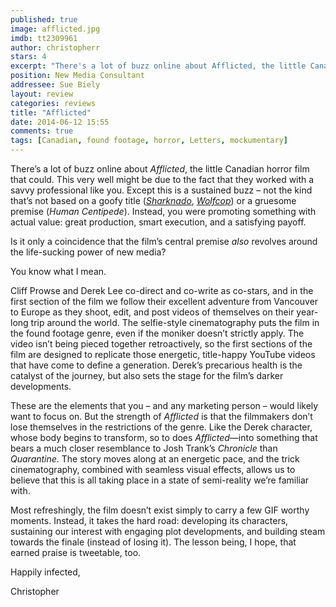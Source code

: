 ```yaml
---
published: true
image: afflicted.jpg
imdb: tt2309961
author: christopherr
stars: 4
excerpt: "There's a lot of buzz online about Afflicted, the little Canadian horror film that could. This very well might be due to the fact that they worked with a savvy professional like you."
position: New Media Consultant
addressee: Sue Biely
layout: review
categories: reviews
title: "Afflicted"
date: 2014-06-12 15:55
comments: true
tags: [Canadian, found footage, horror, Letters, mockumentary]
---
```

<p>There&rsquo;s a lot of buzz online about <em>Afflicted</em>, the little Canadian horror film that could. This very well might be due to the fact that they worked with a savvy professional like you. Except this is a sustained buzz &ndash; not the kind that&rsquo;s not based on a goofy title (<em><a href="/letters/2013/7/17/sharknado.html">Sharknado</a></em>, <em><a href="/letters/2014/6/5/wolfcop.html">Wolfcop</a></em>) or a gruesome premise (<em>Human Centipede</em>).  Instead, you were promoting something with actual value: great production, smart execution, and a satisfying payoff.</p>
<p>Is it only a coincidence that the film&rsquo;s central premise <em>also</em> revolves around the life-sucking power of new media?</p>
<p>You know what I mean.</p>
<p>Cliff Prowse and Derek Lee co-direct and co-write as co-stars, and in the first section of the film we follow their excellent adventure from Vancouver to Europe as they shoot, edit, and post videos of themselves on their year-long trip around the world. The selfie-style cinematography puts the film in the found footage genre, even if the moniker doesn&rsquo;t strictly apply. The video isn&rsquo;t being pieced together retroactively, so the first sections of the film are designed to replicate those energetic, title-happy YouTube videos that have come to define a generation. Derek&rsquo;s precarious health is the catalyst of the journey, but also sets the stage for the film&rsquo;s darker developments.</p>
<p>These are the elements that you &ndash; and any marketing person &ndash; would likely want to focus on. But the strength of <em>Afflicted</em> is that the filmmakers don&rsquo;t lose themselves in the restrictions of the genre. Like the Derek character, whose body begins to transform, so to does <em>Afflicted</em>&mdash;into something that bears a much closer resemblance to Josh Trank&rsquo;s <em>Chronicle </em>than <em>Quarantine</em>. The story moves along at an energetic pace, and the trick cinematography, combined with seamless visual effects, allows us to believe that this is all taking place in a state of semi-reality we&rsquo;re familiar with.</p>
<p>Most refreshingly, the film doesn&rsquo;t exist simply to carry a few GIF worthy moments. Instead, it takes the hard road: developing its characters, sustaining our interest with engaging plot developments, and building steam towards the finale (instead of losing it). The lesson being, I hope, that earned praise is tweetable, too.</p>
<p>Happily infected,</p>
<p>Christopher</p>
